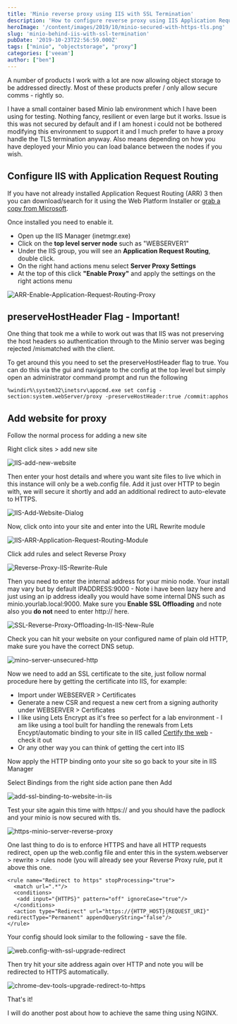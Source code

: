 ```yaml
---
title: 'Minio reverse proxy using IIS with SSL Termination'
description: 'How to configure reverse proxy using IIS Application Request Routing with SSL Offloading to a Minio Server (or any other internal web service)'
heroImage: '/content/images/2019/10/minio-secured-with-https-tls.png'
slug: 'minio-behind-iis-with-ssl-termination'
pubDate: '2019-10-23T22:56:59.000Z'
tags: ["minio", "objectstorage", "proxy"] 
categories: ['veeam']
author: ["ben"]
---
```


A number of products I work with a lot are now allowing object storage to be addressed directly. Most of these products prefer / only allow secure comms - rightly so. 

I have a small container based Minio lab environment which I have been using for testing. Nothing fancy, resilient or even large but it works. Issue is this was not secured by default and if I am honest i could not be bothered modifying this environment to support it and I much prefer to have a proxy handle the TLS termination anyway. Also means depending on how you have deployed your Minio you can load balance between the nodes if you wish.

## Configure IIS with Application Request Routing

If you have not already installed Application Request Routing (ARR) 3 then you can download/search for it using the Web Platform Installer or [grab a copy from Microsoft](https://www.microsoft.com/en-us/download/details.aspx?id=47333).

Once installed you need to enable it.

- Open up the IIS Manager (inetmgr.exe)
- Click on the **top level server node** such as "WEBSERVER1"
- Under the IIS group, you will see an **Application Request Routing**, double click.
- On the right hand actions menu select **Server Proxy Settings**
- At the top of this click **"Enable Proxy"** and apply the settings on the right actions menu

![ARR-Enable-Application-Request-Routing-Proxy](/content/images/2019/10/ARR-Enable-Application-Request-Routing-Proxy.png)

## preserveHostHeader Flag - Important!

One thing that took me a while to work out was that IIS was not preserving the host headers so authentication through to the Minio server was beging rejected /mismatched with the client.

To get around this you need to set the preserveHostHeader flag to true. You can do this via the gui and navigate to the config at the top level but simply open an administrator command prompt and run the following

```
%windir%\system32\inetsrv\appcmd.exe set config -section:system.webServer/proxy -preserveHostHeader:true /commit:apphos

```

## Add website for proxy

Follow the normal process for adding a new site

Right click sites > add new site

![IIS-add-new-website](/content/images/2019/10/IIS-add-new-website.png)

Then enter your host details and where you want site files to live which in this instance will only be a web.config file. Add it just over HTTP to begin with, we will secure it shortly and add an additional redirect to auto-elevate to HTTPS.

![IIS-Add-Website-Dialog](/content/images/2019/10/IIS-Add-Website-Dialog.png)

Now, click onto into your site and enter into the URL Rewrite module

![IIS-ARR-Application-Request-Routing-Module](/content/images/2019/10/IIS-ARR-Application-Request-Routing-Module.png)

Click add rules and select Reverse Proxy

![Reverse-Proxy-IIS-Rewrite-Rule](/content/images/2019/10/Reverse-Proxy-IIS-Rewrite-Rule.png)

Then you need to enter the internal address for your minio node. Your install may vary but by default IPADDRESS:9000 - Note i have been lazy here and just using an ip address ideally you would have some internal DNS such as minio.yourlab.local:9000. Make sure you **Enable SSL Offloading** and note also you **do not** need to enter http:// here.

![SSL-Reverse-Proxy-Offloading-In-IIS-New-Rule](/content/images/2019/10/SSL-Reverse-Proxy-Offloading-In-IIS-New-Rule.png)

Check you can hit your website on your configured name of plain old HTTP, make sure you have the correct DNS setup.

![mino-server-unsecured-http](/content/images/2019/10/mino-server-unsecured-http.png)

Now we need to add an SSL certificate to the site, just follow normal procedure here by getting the certificate into IIS, for example:

- Import under WEBSERVER > Certificates
- Generate a new CSR and request a new cert from a signing authority under WEBSERVER > Certificates
- I like using Lets Encrypt as it's free so perfect for a lab environment - I am like using a tool built for handling the renewals from Lets Encypt/automatic binding to your site in IIS called [Certify the web](https://certifytheweb.com) - check it out
- Or any other way you can think of getting the cert into IIS

Now apply the HTTP binding onto your site so go back to your site in IIS Manager

Select Bindings from the right side action pane then Add

![add-ssl-binding-to-website-in-iis](/content/images/2019/10/add-ssl-binding-to-website-in-iis.png)

Test your site again this time with https:// and you should have the padlock and your minio is now secured with tls.

![https-minio-server-reverse-proxy](/content/images/2019/10/https-minio-server-reverse-proxy.png)

One last thing to do is to enforce HTTPS and have all HTTP requests redirect, open up the web.config file and enter this in the system.webserver > rewrite > rules node (you will already see your Reverse Proxy rule, put it above this one.

```
<rule name="Redirect to https" stopProcessing="true">
  <match url=".*"/>
  <conditions>
   <add input="{HTTPS}" pattern="off" ignoreCase="true"/>
  </conditions>
  <action type="Redirect" url="https://{HTTP_HOST}{REQUEST_URI}" redirectType="Permanent" appendQueryString="false"/>
</rule>

```

Your config should look similar to the following - save the file.

![web.config-with-ssl-upgrade-redirect](/content/images/2019/10/web.config-with-ssl-upgrade-redirect.png)

Then try hit your site address again over HTTP and note you will be redirected to HTTPS automatically.

![chrome-dev-tools-upgrade-redirect-to-https](/content/images/2019/10/chrome-dev-tools-upgrade-redirect-to-https.png)

That's it!

I will do another post about how to achieve the same thing using NGINX.

